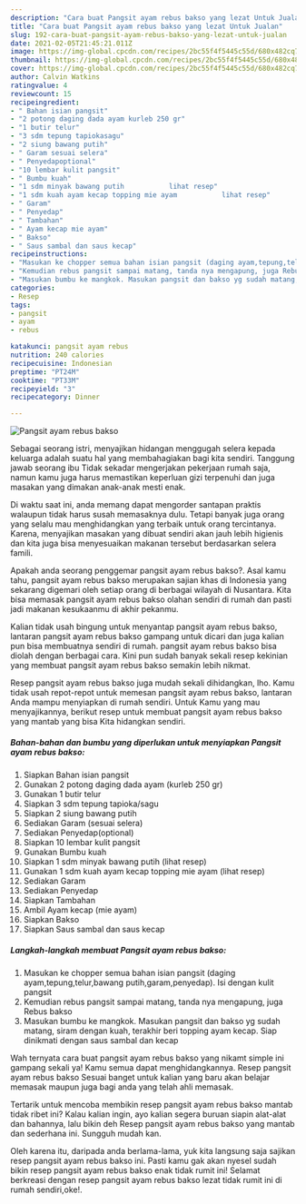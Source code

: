 ```yaml
---
description: "Cara buat Pangsit ayam rebus bakso yang lezat Untuk Jualan"
title: "Cara buat Pangsit ayam rebus bakso yang lezat Untuk Jualan"
slug: 192-cara-buat-pangsit-ayam-rebus-bakso-yang-lezat-untuk-jualan
date: 2021-02-05T21:45:21.011Z
image: https://img-global.cpcdn.com/recipes/2bc55f4f5445c55d/680x482cq70/pangsit-ayam-rebus-bakso-foto-resep-utama.jpg
thumbnail: https://img-global.cpcdn.com/recipes/2bc55f4f5445c55d/680x482cq70/pangsit-ayam-rebus-bakso-foto-resep-utama.jpg
cover: https://img-global.cpcdn.com/recipes/2bc55f4f5445c55d/680x482cq70/pangsit-ayam-rebus-bakso-foto-resep-utama.jpg
author: Calvin Watkins
ratingvalue: 4
reviewcount: 15
recipeingredient:
- " Bahan isian pangsit"
- "2 potong daging dada ayam kurleb 250 gr"
- "1 butir telur"
- "3 sdm tepung tapiokasagu"
- "2 siung bawang putih"
- " Garam sesuai selera"
- " Penyedapoptional"
- "10 lembar kulit pangsit"
- " Bumbu kuah"
- "1 sdm minyak bawang putih           lihat resep"
- "1 sdm kuah ayam kecap topping mie ayam           lihat resep"
- " Garam"
- " Penyedap"
- " Tambahan"
- " Ayam kecap mie ayam"
- " Bakso"
- " Saus sambal dan saus kecap"
recipeinstructions:
- "Masukan ke chopper semua bahan isian pangsit (daging ayam,tepung,telur,bawang putih,garam,penyedap). Isi dengan kulit pangsit"
- "Kemudian rebus pangsit sampai matang, tanda nya mengapung, juga Rebus bakso"
- "Masukan bumbu ke mangkok. Masukan pangsit dan bakso yg sudah matang, siram dengan kuah, terakhir beri topping ayam kecap. Siap dinikmati dengan saus sambal dan kecap"
categories:
- Resep
tags:
- pangsit
- ayam
- rebus

katakunci: pangsit ayam rebus 
nutrition: 240 calories
recipecuisine: Indonesian
preptime: "PT24M"
cooktime: "PT33M"
recipeyield: "3"
recipecategory: Dinner

---
```



![Pangsit ayam rebus bakso](https://img-global.cpcdn.com/recipes/2bc55f4f5445c55d/680x482cq70/pangsit-ayam-rebus-bakso-foto-resep-utama.jpg)

Sebagai seorang istri, menyajikan hidangan menggugah selera kepada keluarga adalah suatu hal yang membahagiakan bagi kita sendiri. Tanggung jawab seorang ibu Tidak sekadar mengerjakan pekerjaan rumah saja, namun kamu juga harus memastikan keperluan gizi terpenuhi dan juga masakan yang dimakan anak-anak mesti enak.

Di waktu  saat ini, anda memang dapat mengorder santapan praktis walaupun tidak harus susah memasaknya dulu. Tetapi banyak juga orang yang selalu mau menghidangkan yang terbaik untuk orang tercintanya. Karena, menyajikan masakan yang dibuat sendiri akan jauh lebih higienis dan kita juga bisa menyesuaikan makanan tersebut berdasarkan selera famili. 



Apakah anda seorang penggemar pangsit ayam rebus bakso?. Asal kamu tahu, pangsit ayam rebus bakso merupakan sajian khas di Indonesia yang sekarang digemari oleh setiap orang di berbagai wilayah di Nusantara. Kita bisa memasak pangsit ayam rebus bakso olahan sendiri di rumah dan pasti jadi makanan kesukaanmu di akhir pekanmu.

Kalian tidak usah bingung untuk menyantap pangsit ayam rebus bakso, lantaran pangsit ayam rebus bakso gampang untuk dicari dan juga kalian pun bisa membuatnya sendiri di rumah. pangsit ayam rebus bakso bisa diolah dengan berbagai cara. Kini pun sudah banyak sekali resep kekinian yang membuat pangsit ayam rebus bakso semakin lebih nikmat.

Resep pangsit ayam rebus bakso juga mudah sekali dihidangkan, lho. Kamu tidak usah repot-repot untuk memesan pangsit ayam rebus bakso, lantaran Anda mampu menyiapkan di rumah sendiri. Untuk Kamu yang mau menyajikannya, berikut resep untuk membuat pangsit ayam rebus bakso yang mantab yang bisa Kita hidangkan sendiri.

<!--inarticleads1-->

##### Bahan-bahan dan bumbu yang diperlukan untuk menyiapkan Pangsit ayam rebus bakso:

1. Siapkan  Bahan isian pangsit
1. Gunakan 2 potong daging dada ayam (kurleb 250 gr)
1. Gunakan 1 butir telur
1. Siapkan 3 sdm tepung tapioka/sagu
1. Siapkan 2 siung bawang putih
1. Sediakan  Garam (sesuai selera)
1. Sediakan  Penyedap(optional)
1. Siapkan 10 lembar kulit pangsit
1. Gunakan  Bumbu kuah
1. Siapkan 1 sdm minyak bawang putih           (lihat resep)
1. Gunakan 1 sdm kuah ayam kecap topping mie ayam           (lihat resep)
1. Sediakan  Garam
1. Sediakan  Penyedap
1. Siapkan  Tambahan
1. Ambil  Ayam kecap (mie ayam)
1. Siapkan  Bakso
1. Siapkan  Saus sambal dan saus kecap




<!--inarticleads2-->

##### Langkah-langkah membuat Pangsit ayam rebus bakso:

1. Masukan ke chopper semua bahan isian pangsit (daging ayam,tepung,telur,bawang putih,garam,penyedap). Isi dengan kulit pangsit
1. Kemudian rebus pangsit sampai matang, tanda nya mengapung, juga Rebus bakso
1. Masukan bumbu ke mangkok. Masukan pangsit dan bakso yg sudah matang, siram dengan kuah, terakhir beri topping ayam kecap. Siap dinikmati dengan saus sambal dan kecap




Wah ternyata cara buat pangsit ayam rebus bakso yang nikamt simple ini gampang sekali ya! Kamu semua dapat menghidangkannya. Resep pangsit ayam rebus bakso Sesuai banget untuk kalian yang baru akan belajar memasak maupun juga bagi anda yang telah ahli memasak.

Tertarik untuk mencoba membikin resep pangsit ayam rebus bakso mantab tidak ribet ini? Kalau kalian ingin, ayo kalian segera buruan siapin alat-alat dan bahannya, lalu bikin deh Resep pangsit ayam rebus bakso yang mantab dan sederhana ini. Sungguh mudah kan. 

Oleh karena itu, daripada anda berlama-lama, yuk kita langsung saja sajikan resep pangsit ayam rebus bakso ini. Pasti kamu gak akan nyesel sudah bikin resep pangsit ayam rebus bakso enak tidak rumit ini! Selamat berkreasi dengan resep pangsit ayam rebus bakso lezat tidak rumit ini di rumah sendiri,oke!.

